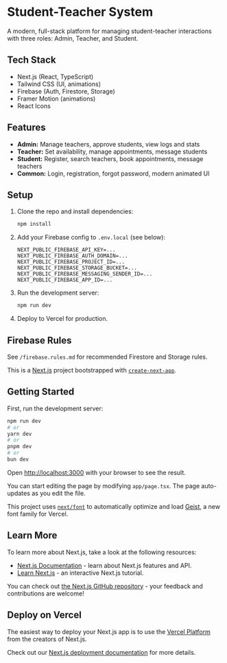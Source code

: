 # Student-Teacher System

A modern, full-stack platform for managing student-teacher interactions with three roles: Admin, Teacher, and Student.

## Tech Stack
- Next.js (React, TypeScript)
- Tailwind CSS (UI, animations)
- Firebase (Auth, Firestore, Storage)
- Framer Motion (animations)
- React Icons

## Features
- **Admin:** Manage teachers, approve students, view logs and stats
- **Teacher:** Set availability, manage appointments, message students
- **Student:** Register, search teachers, book appointments, message teachers
- **Common:** Login, registration, forgot password, modern animated UI

## Setup
1. Clone the repo and install dependencies:
   ```bash
   npm install
   ```
2. Add your Firebase config to `.env.local` (see below):
   ```env
   NEXT_PUBLIC_FIREBASE_API_KEY=...
   NEXT_PUBLIC_FIREBASE_AUTH_DOMAIN=...
   NEXT_PUBLIC_FIREBASE_PROJECT_ID=...
   NEXT_PUBLIC_FIREBASE_STORAGE_BUCKET=...
   NEXT_PUBLIC_FIREBASE_MESSAGING_SENDER_ID=...
   NEXT_PUBLIC_FIREBASE_APP_ID=...
   ```
3. Run the development server:
   ```bash
   npm run dev
   ```
4. Deploy to Vercel for production.

## Firebase Rules
See `/firebase.rules.md` for recommended Firestore and Storage rules.

This is a [Next.js](https://nextjs.org) project bootstrapped with [`create-next-app`](https://nextjs.org/docs/app/api-reference/cli/create-next-app).

## Getting Started

First, run the development server:

```bash
npm run dev
# or
yarn dev
# or
pnpm dev
# or
bun dev
```

Open [http://localhost:3000](http://localhost:3000) with your browser to see the result.

You can start editing the page by modifying `app/page.tsx`. The page auto-updates as you edit the file.

This project uses [`next/font`](https://nextjs.org/docs/app/building-your-application/optimizing/fonts) to automatically optimize and load [Geist](https://vercel.com/font), a new font family for Vercel.

## Learn More

To learn more about Next.js, take a look at the following resources:

- [Next.js Documentation](https://nextjs.org/docs) - learn about Next.js features and API.
- [Learn Next.js](https://nextjs.org/learn) - an interactive Next.js tutorial.

You can check out [the Next.js GitHub repository](https://github.com/vercel/next.js) - your feedback and contributions are welcome!

## Deploy on Vercel

The easiest way to deploy your Next.js app is to use the [Vercel Platform](https://vercel.com/new?utm_medium=default-template&filter=next.js&utm_source=create-next-app&utm_campaign=create-next-app-readme) from the creators of Next.js.

Check out our [Next.js deployment documentation](https://nextjs.org/docs/app/building-your-application/deploying) for more details.
